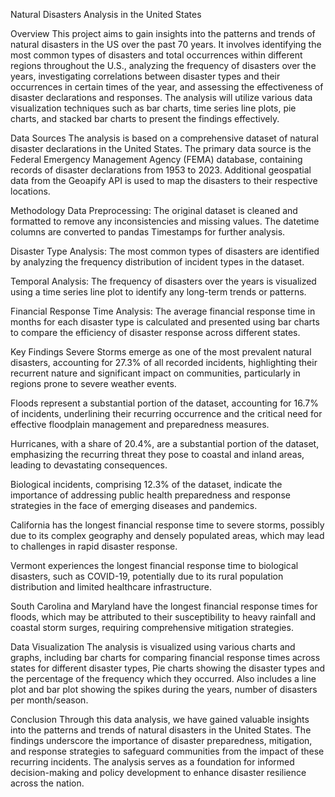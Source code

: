 Natural Disasters Analysis in the United States

Overview
This project aims to gain insights into the patterns and trends of natural disasters in the US over the past 70 years. It involves identifying the most common types of disasters and total occurrences within different regions throughout the U.S., analyzing the frequency of disasters over the years, investigating correlations between disaster types and their occurrences in certain times of the year, and assessing the effectiveness of disaster declarations and responses. The analysis will utilize various data visualization techniques such as bar charts, time series line plots, pie charts, and stacked bar charts to present the findings effectively.

Data Sources
The analysis is based on a comprehensive dataset of natural disaster declarations in the United States. The primary data source is the Federal Emergency Management Agency (FEMA) database, containing records of disaster declarations from 1953 to 2023. Additional geospatial data from the Geoapify API is used to map the disasters to their respective locations.

Methodology
Data Preprocessing: The original dataset is cleaned and formatted to remove any inconsistencies and missing values. The datetime columns are converted to pandas Timestamps for further analysis.

Disaster Type Analysis: The most common types of disasters are identified by analyzing the frequency distribution of incident types in the dataset.

Temporal Analysis: The frequency of disasters over the years is visualized using a time series line plot to identify any long-term trends or patterns.

Financial Response Time Analysis: The average financial response time in months for each disaster type is calculated and presented using bar charts to compare the efficiency of disaster response across different states.

Key Findings
Severe Storms emerge as one of the most prevalent natural disasters, accounting for 27.3% of all recorded incidents, highlighting their recurrent nature and significant impact on communities, particularly in regions prone to severe weather events.

Floods represent a substantial portion of the dataset, accounting for 16.7% of incidents, underlining their recurring occurrence and the critical need for effective floodplain management and preparedness measures.

Hurricanes, with a share of 20.4%, are a substantial portion of the dataset, emphasizing the recurring threat they pose to coastal and inland areas, leading to devastating consequences.

Biological incidents, comprising 12.3% of the dataset, indicate the importance of addressing public health preparedness and response strategies in the face of emerging diseases and pandemics.

California has the longest financial response time to severe storms, possibly due to its complex geography and densely populated areas, which may lead to challenges in rapid disaster response.

Vermont experiences the longest financial response time to biological disasters, such as COVID-19, potentially due to its rural population distribution and limited healthcare infrastructure.

South Carolina and Maryland have the longest financial response times for floods, which may be attributed to their susceptibility to heavy rainfall and coastal storm surges, requiring comprehensive mitigation strategies.

Data Visualization
The analysis is visualized using various charts and graphs, including bar charts for comparing financial response times across states for different disaster types, Pie charts showing the disaster types and the percentage of the frequency which they occurred. Also includes a line plot and bar plot showing the spikes during the years, number of disasters per month/season.

Conclusion
Through this data analysis, we have gained valuable insights into the patterns and trends of natural disasters in the United States. The findings underscore the importance of disaster preparedness, mitigation, and response strategies to safeguard communities from the impact of these recurring incidents. The analysis serves as a foundation for informed decision-making and policy development to enhance disaster resilience across the nation.

